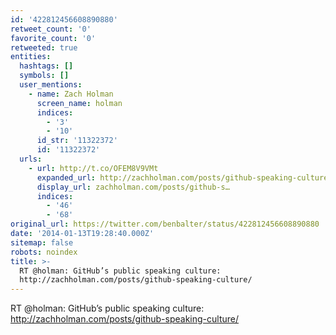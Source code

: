 ```yaml
---
id: '422812456608890880'
retweet_count: '0'
favorite_count: '0'
retweeted: true
entities:
  hashtags: []
  symbols: []
  user_mentions:
    - name: Zach Holman
      screen_name: holman
      indices:
        - '3'
        - '10'
      id_str: '11322372'
      id: '11322372'
  urls:
    - url: http://t.co/OFEM8V9VMt
      expanded_url: http://zachholman.com/posts/github-speaking-culture/
      display_url: zachholman.com/posts/github-s…
      indices:
        - '46'
        - '68'
original_url: https://twitter.com/benbalter/status/422812456608890880
date: '2014-01-13T19:28:40.000Z'
sitemap: false
robots: noindex
title: >-
  RT @holman: GitHub’s public speaking culture:
  http://zachholman.com/posts/github-speaking-culture/
---
```


RT @holman: GitHub’s public speaking culture: http://zachholman.com/posts/github-speaking-culture/